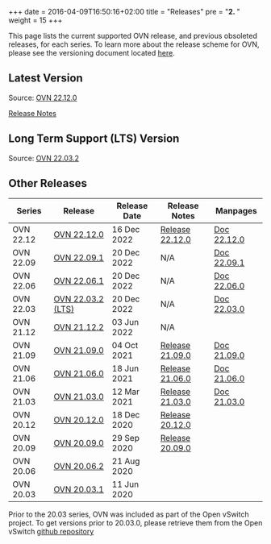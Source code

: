 +++
date = 2016-04-09T16:50:16+02:00
title = "Releases"
pre = "<b>2. </b>"
weight = 15
+++

This page lists the current supported OVN release, and previous obsoleted releases, for each series.
To learn more about the release scheme for OVN, please see the versioning document
located [here](https://github.com/ovn-org/ovn/blob/master/Documentation/internals/release-process.rst).

## Latest Version

Source: [OVN 22.12.0](https://github.com/ovn-org/ovn/releases/tag/v22.12.0)

[Release Notes](release_22.12.0)

## Long Term Support (LTS) Version

Source: [OVN 22.03.2](https://github.com/ovn-org/ovn/releases/tag/v22.03.2)

## Other Releases

| Series | Release | Release Date | Release Notes | Manpages |
| ------ | ------- | ------------ | ------------- | --------- |
| OVN 22.12 | [OVN 22.12.0](https://github.com/ovn-org/ovn/releases/tag/v22.12.0)       | 16 Dec 2022 | [Release 22.12.0](release_22.12.0) | [Doc 22.12.0](https://www.ovn.org/support/dist-docs-branch-22.12/) |
| OVN 22.09 | [OVN 22.09.1](https://github.com/ovn-org/ovn/releases/tag/v22.09.1)       | 20 Dec 2022 | N/A                                | [Doc 22.09.1](https://www.ovn.org/support/dist-docs-branch-22.09/) |
| OVN 22.06 | [OVN 22.06.1](https://github.com/ovn-org/ovn/releases/tag/v22.06.1)       | 20 Dec 2022 | N/A                                | [Doc 22.06.0](https://www.ovn.org/support/dist-docs-branch-22.06/) |
| OVN 22.03 | [OVN 22.03.2 (LTS)](https://github.com/ovn-org/ovn/releases/tag/v22.03.2) | 20 Dec 2022 | N/A                                | [Doc 22.03.0](https://www.ovn.org/support/dist-docs-branch-22.03/)
| OVN 21.12 | [OVN 21.12.2](https://github.com/ovn-org/ovn/releases/tag/v21.12.2)       | 03 Jun 2022 | N/A                                | |
| OVN 21.09 | [OVN 21.09.0](https://github.com/ovn-org/ovn/releases/tag/v21.09.0)       | 04 Oct 2021 | [Release 21.09.0](release_21.09.0) | [Doc 21.09.0](https://www.ovn.org/support/dist-docs-branch-21.09/) |
| OVN 21.06 | [OVN 21.06.0](https://github.com/ovn-org/ovn/releases/tag/v21.06.0)       | 18 Jun 2021 | [Release 21.06.0](release_21.06.0) | [Doc 21.06.0](https://www.ovn.org/support/dist-docs-branch-21.06/) |
| OVN 21.03 | [OVN 21.03.0](https://github.com/ovn-org/ovn/releases/tag/v21.03.0)       | 12 Mar 2021 | [Release 21.03.0](release_21.03.0) | [Doc 21.03.0](https://www.ovn.org/support/dist-docs-branch-21.03/) |
| OVN 20.12 | [OVN 20.12.0](https://github.com/ovn-org/ovn/releases/tag/v20.12.0)       | 18 Dec 2020 | [Release 20.12.0](release_20.12.0) | |
| OVN 20.09 | [OVN 20.09.0](https://github.com/ovn-org/ovn/releases/tag/v20.09.0)       | 29 Sep 2020 | [Release 20.09.0](release_20.09.0) | |
| OVN 20.06 | [OVN 20.06.2](https://github.com/ovn-org/ovn/releases/tag/v20.06.2)       | 21 Aug 2020 |                                    | |
| OVN 20.03 | [OVN 20.03.1](https://github.com/ovn-org/ovn/releases/tag/v20.03.1)       | 11 Jun 2020 |                                    | |

Prior to the 20.03 series, OVN was included as part of the Open vSwitch project.
To get versions prior to 20.03.0, please retrieve them from the Open vSwitch
[github repository](https://github.com/openvswitch/ovs/releases)
